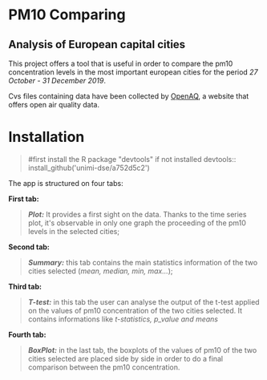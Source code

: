 # PM10 Comparing
## Analysis of European capital cities

This project offers a tool that is useful in order to compare the pm10 concentration levels in the most important european cities for the period *27 October - 31 December 2019*.

Cvs files containing data have been collected by [OpenAQ](https://openaq.org/#/?_k=6jfjk3), a website that offers open air quality data.

# Installation
> #first install the R package "devtools" if not installed
  devtools:: install_github('unimi-dse/a752d5c2')

The app is structured on four tabs:


**First tab:** 
>***Plot:*** It provides a first sight on the data. Thanks to the time series plot, it's observable in only one graph the proceeding of the pm10 levels in the selected cities;

**Second tab:** 
>***Summary:*** this tab contains the main statistics information of the two cities selected (*mean, median, min, max...*);

**Third tab:** 
>***T-test:*** in this tab the user can analyse the output of the t-test applied on the values of pm10 concentration of the two cities selected. It contains informations like *t-statistics, p_value and means*

**Fourth tab:** 
>***BoxPlot:*** in the last tab, the boxplots of the values of pm10 of the two cities selected are placed side by side in order to do a final comparison between the pm10 concentration.
 
